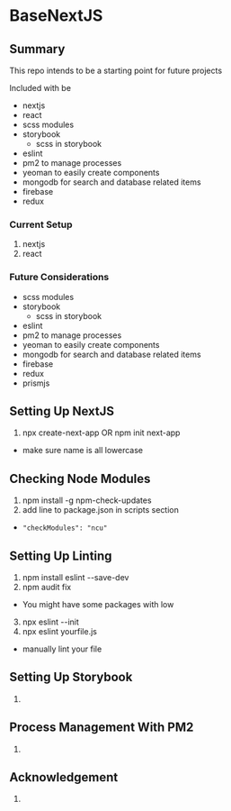 # BaseNextJS

## Summary
This repo intends to be a starting point for future projects

Included with be
- nextjs
- react
- scss modules
- storybook
  - scss in storybook
- eslint
- pm2 to manage processes
- yeoman to easily create components
- mongodb for search and database related items
- firebase
- redux

### Current Setup
1. nextjs
2. react

### Future Considerations
- scss modules
- storybook
  - scss in storybook
- eslint
- pm2 to manage processes
- yeoman to easily create components
- mongodb for search and database related items
- firebase
- redux
- prismjs

## Setting Up NextJS
1. npx create-next-app OR npm init next-app
  - make sure name is all lowercase

## Checking Node Modules
1. npm install -g npm-check-updates
2. add line to package.json in scripts section
  - `"checkModules": "ncu"`

## Setting Up Linting
1. npm install eslint --save-dev
2. npm audit fix
  - You might have some packages with low
3. npx eslint --init
4. npx eslint yourfile.js
  - manually lint your file

## Setting Up Storybook
1.

## Process Management With PM2
1.

## Acknowledgement
1.


